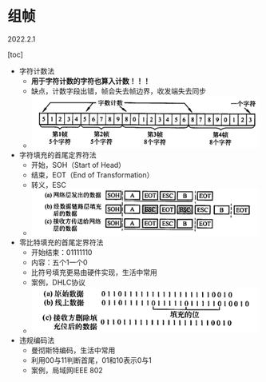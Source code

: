 # 组帧

2022.2.1

[toc]

* 字符计数法
  * **用于字符计数的字符也算入计数！！！**
  * 缺点，计数字段出错，帧会失去帧边界，收发端失去同步
  * ![组帧](./resources/组帧.jpeg)
* 字符填充的首尾定界符法
  * 开始，SOH（Start of Head）
  * 结束，EOT（End of Transformation）
  * 转义，ESC
  * ![字符填充](./resources/字符填充.jpeg)
* 零比特填充的首尾定界符法
  * 开始结束：01111110
  * 内容：五个1一个0
  * 比符号填充更易由硬件实现，生活中常用
  * 案例，DHLC协议
  * ![零比特填充](./resources/零比特填充.jpeg)
* 违规编码法
  * 曼彻斯特编码，生活中常用
  * 利用00与11判断首尾，01和10表示0与1
  * 案例，局域网IEEE 802